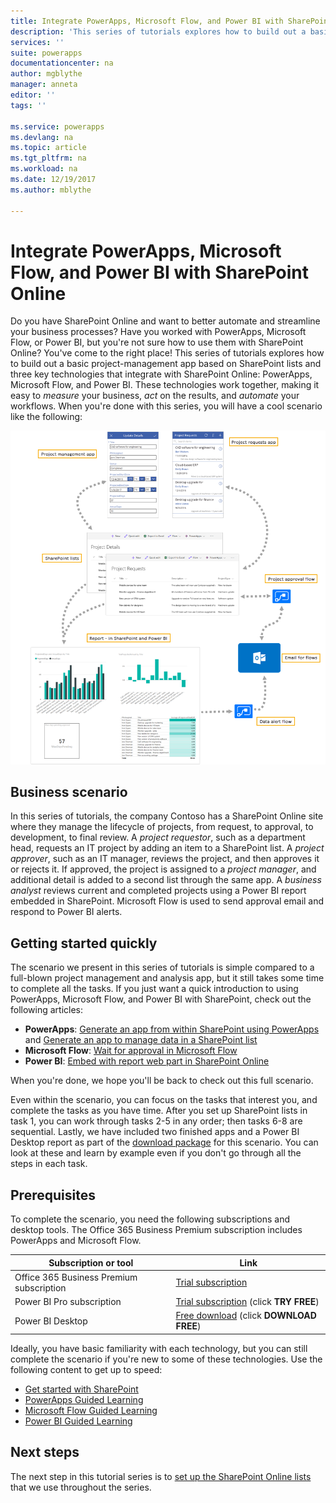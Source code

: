 ```yaml
---
title: Integrate PowerApps, Microsoft Flow, and Power BI with SharePoint Online (Introduction) | Microsoft Docs
description: 'This series of tutorials explores how to build out a basic project-management app based on SharePoint lists and three key technologies that integrate with SharePoint Online: PowerApps, Microsoft Flow, and Power BI.'
services: ''
suite: powerapps
documentationcenter: na
author: mgblythe
manager: anneta
editor: ''
tags: ''

ms.service: powerapps
ms.devlang: na
ms.topic: article
ms.tgt_pltfrm: na
ms.workload: na
ms.date: 12/19/2017
ms.author: mblythe

---
```

# Integrate PowerApps, Microsoft Flow, and Power BI with SharePoint Online
Do you have SharePoint Online and want to better automate and streamline your business processes? Have you worked with PowerApps, Microsoft Flow, or Power BI, but you're not sure how to use them with SharePoint Online? You've come to the right place! This series of tutorials explores how to build out a basic project-management app based on SharePoint lists and three key technologies that integrate with SharePoint Online: PowerApps, Microsoft Flow, and Power BI. These technologies work together, making it easy to *measure* your business, *act* on the results, and *automate* your workflows. When you're done with this series, you will have a cool scenario like the following:

![Diagram of completed scenario](./media/sharepoint-scenario-intro/composite-with-background.png)

## Business scenario
In this series of tutorials, the company Contoso has a SharePoint Online site where they manage the lifecycle of projects, from request, to approval, to development, to final review. A *project requestor*, such as a department head, requests an IT project by adding an item to a SharePoint list. A *project approver*, such as an IT manager, reviews the project, and then approves it or rejects it. If approved, the project is assigned to a *project manager*, and additional detail is added to a second list through the same app. A *business analyst* reviews current and completed projects using a Power BI report embedded in SharePoint.  Microsoft Flow is used to send approval email and respond to Power BI alerts.

## Getting started quickly
The scenario we present in this series of tutorials is simple compared to a full-blown project management and analysis app, but it still takes some time to complete all the tasks. If you just want a quick introduction to using PowerApps, Microsoft Flow, and Power BI with SharePoint, check out the following articles:

* **PowerApps**: [Generate an app from within SharePoint using PowerApps](generate-app-from-sharepoint-list-interface.md) and [Generate an app to manage data in a SharePoint list](app-from-sharepoint.md)
* **Microsoft Flow**: [Wait for approval in Microsoft Flow](https://docs.microsoft.com/flow/wait-for-approvals)
* **Power BI**: [Embed with report web part in SharePoint Online](https://docs.microsoft.com/power-bi/service-embed-report-spo)

When you're done, we hope you'll be back to check out this full scenario.

Even within the scenario, you can focus on the tasks that interest you, and complete the tasks as you have time. After you set up SharePoint lists in task 1, you can work through tasks 2-5 in any order; then tasks 6-8 are sequential. Lastly, we have included two finished apps and a Power BI Desktop report as part of the [download package](https://aka.ms/o4ia0f) for this scenario. You can look at these and learn by example even if you don't go through all the steps in each task.

## Prerequisites
To complete the scenario, you need the following subscriptions and desktop tools. The Office 365 Business Premium subscription includes PowerApps and Microsoft Flow.

| **Subscription or tool** | **Link** |
| --- | --- |
| Office 365 Business Premium subscription |[Trial subscription](https://signup.microsoft.com/Signup?OfferId=467eab54-127b-42d3-b046-3844b860bebf&dl=O365_BUSINESS_PREMIUM&ali=1) |
| Power BI Pro subscription |[Trial subscription](https://powerbi.microsoft.com/get-started/) (click **TRY FREE**) |
| Power BI Desktop |[Free download](https://powerbi.microsoft.com/get-started/) (click **DOWNLOAD FREE**) |

Ideally, you have basic familiarity with each technology, but you can still complete the scenario if you're new to some of these technologies. Use the following content to get up to speed:

* [Get started with SharePoint](https://support.office.com/article/Get-started-with-SharePoint-909ec2f0-05c8-4e92-8ad3-3f8b0b6cf261)
* [PowerApps Guided Learning](../../guided-learning/index.md)
* [Microsoft Flow Guided Learning](https://docs.microsoft.com/flow/guided-learning/)
* [Power BI Guided Learning](https://docs.microsoft.com/power-bi/guided-learning/)

## Next steps
The next step in this tutorial series is to [set up the SharePoint Online lists](sharepoint-scenario-setup.md) that we use throughout the series.

